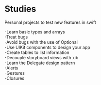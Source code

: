 # Studies
Personal projects to test new features in swift

-Learn basic types and arrays   
-Treat bugs  
-Avoid bugs with the use of Optional  
-Use UIKit components to design your app  
-Create tables to list information    
-Decouple storyboard views with xib     
-Learn the Delegate design pattern       
-Alerts         
-Gestures        
-Closures              
